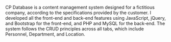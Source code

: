 CP Database is a content management system designed for a fictitious company, according to the specifications provided by the customer. I developed all the front-end and back-end features using JavaScript, jQuery, and Bootstrap for the front-end, and PHP and MySQL for the back-end. The system follows the CRUD principles across all tabs, which include Personnel, Department, and Location.
